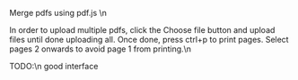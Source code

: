 Merge pdfs using pdf.js \n

In order to upload multiple pdfs, click the Choose file button and upload files until done uploading all. Once done, press ctrl+p to print pages. Select pages 2 onwards to avoid page 1 from printing.\n

TODO:\n
good interface


